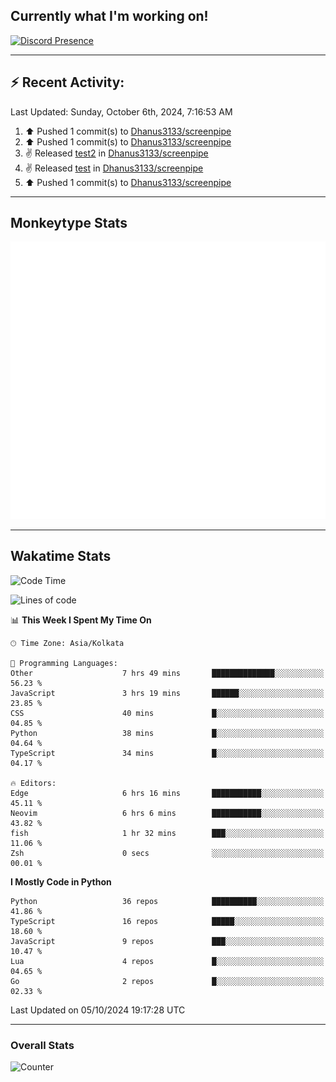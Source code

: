 ## Currently what I'm working on!
[![Discord Presence](https://lanyard.cnrad.dev/api/534981034400284712)](https://discord.com/users/534981034400284712)

---

## :zap: Recent Activity:
<!--RECENT_ACTIVITY:last_update-->
Last Updated: Sunday, October 6th, 2024, 7:16:53 AM
<!--RECENT_ACTIVITY:last_update_end-->
<!--RECENT_ACTIVITY:start-->
1. ⬆️ Pushed 1 commit(s) to [Dhanus3133/screenpipe](https://github.com/Dhanus3133/screenpipe)<br>
2. ⬆️ Pushed 1 commit(s) to [Dhanus3133/screenpipe](https://github.com/Dhanus3133/screenpipe)<br>
3. ✌️ Released [test2](https://github.com/Dhanus3133/screenpipe/releases/tag/test2) in [Dhanus3133/screenpipe](https://github.com/Dhanus3133/screenpipe)<br>
4. ✌️ Released [test](https://github.com/Dhanus3133/screenpipe/releases/tag/test) in [Dhanus3133/screenpipe](https://github.com/Dhanus3133/screenpipe)<br>
5. ⬆️ Pushed 1 commit(s) to [Dhanus3133/screenpipe](https://github.com/Dhanus3133/screenpipe)<br>
<!--RECENT_ACTIVITY:end-->

---

## Monkeytype Stats
<a href="https://monkeytype.com/profile/dhanus">
  <img src="https://raw.githubusercontent.com/Dhanus3133/Dhanus3133/monkeytype/monkeytype-lb.svg" alt="Monkeytype Profile" />
</a>

---

## Wakatime Stats
<!--START_SECTION:waka-->
![Code Time](http://img.shields.io/badge/Code%20Time-2%2C219%20hrs%2033%20mins-blue)

![Lines of code](https://img.shields.io/badge/From%20Hello%20World%20I%27ve%20Written-6.0%20million%20lines%20of%20code-blue)

📊 **This Week I Spent My Time On** 

```text
🕑︎ Time Zone: Asia/Kolkata

💬 Programming Languages: 
Other                    7 hrs 49 mins       ██████████████░░░░░░░░░░░   56.23 % 
JavaScript               3 hrs 19 mins       ██████░░░░░░░░░░░░░░░░░░░   23.85 % 
CSS                      40 mins             █░░░░░░░░░░░░░░░░░░░░░░░░   04.85 % 
Python                   38 mins             █░░░░░░░░░░░░░░░░░░░░░░░░   04.64 % 
TypeScript               34 mins             █░░░░░░░░░░░░░░░░░░░░░░░░   04.17 % 

🔥 Editors: 
Edge                     6 hrs 16 mins       ███████████░░░░░░░░░░░░░░   45.11 % 
Neovim                   6 hrs 6 mins        ███████████░░░░░░░░░░░░░░   43.82 % 
fish                     1 hr 32 mins        ███░░░░░░░░░░░░░░░░░░░░░░   11.06 % 
Zsh                      0 secs              ░░░░░░░░░░░░░░░░░░░░░░░░░   00.01 % 
```

**I Mostly Code in Python** 

```text
Python                   36 repos            ██████████░░░░░░░░░░░░░░░   41.86 % 
TypeScript               16 repos            █████░░░░░░░░░░░░░░░░░░░░   18.60 % 
JavaScript               9 repos             ███░░░░░░░░░░░░░░░░░░░░░░   10.47 % 
Lua                      4 repos             █░░░░░░░░░░░░░░░░░░░░░░░░   04.65 % 
Go                       2 repos             █░░░░░░░░░░░░░░░░░░░░░░░░   02.33 % 
```




 Last Updated on 05/10/2024 19:17:28 UTC
<!--END_SECTION:waka-->
---

### Overall Stats

<img src="https://moe-counter.glitch.me/get/@Dhanus3133?theme=asoul" alt="Counter" />
